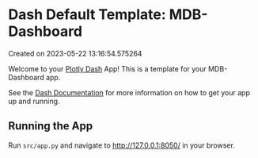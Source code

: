 # Dash Default Template: MDB-Dashboard

Created on 2023-05-22 13:16:54.575264

Welcome to your [Plotly Dash](https://plotly.com/dash/) App! This is a template for your MDB-Dashboard app.

See the [Dash Documentation](https://dash.plotly.com/introduction) for more information on how to get your app up and running.

## Running the App

Run `src/app.py` and navigate to http://127.0.0.1:8050/ in your browser.